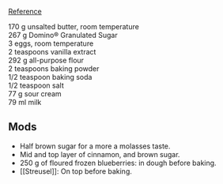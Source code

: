 [Reference](https://bromabakery.com/white-chocolate-blueberry-bundt-cake/)

170 g unsalted butter, room temperature  
267 g Domino® Granulated Sugar  
3 eggs, room temperature  
2 teaspoons vanilla extract  
292 g all-purpose flour  
2 teaspoons baking powder  
1/2 teaspoon baking soda  
1/2 teaspoon salt  
77 g sour cream  
79 ml milk

## Mods

- Half brown sugar for a more a molasses taste.
- Mid and top layer of cinnamon, and brown sugar.
- 250 g of floured frozen blueberries: in dough before baking.
- [[Streusel]]: On top before baking.
